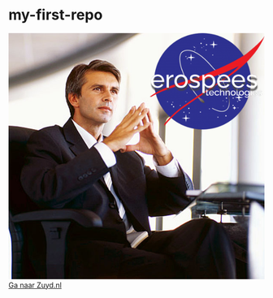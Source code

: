 # my-first-repo

![foto van de directeur van erospees](bcdae44fef5721a13c179f13aba55d99.png)
[Ga naar Zuyd.nl](zuyd.nl)
